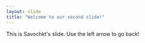 ```yaml
---
layout: slide
title: "Welcome to our second slide!"
---
```

This is Savochkt's slide.
Use the left arrow to go back!
